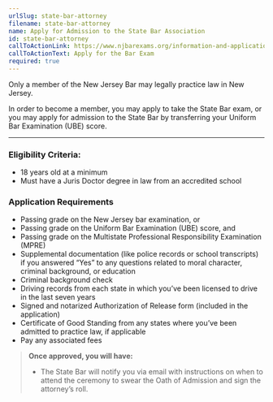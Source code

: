 ```yaml
---
urlSlug: state-bar-attorney
filename: state-bar-attorney
name: Apply for Admission to the State Bar Association
id: state-bar-attorney
callToActionLink: https://www.njbarexams.org/information-and-applications
callToActionText: Apply for the Bar Exam
required: true
---
```

Only a member of the New Jersey Bar may legally practice law in New Jersey.  

In order to become a member, you may apply to take the State Bar exam, or you may apply for admission to the State Bar by transferring your Uniform Bar Examination (UBE) score.
 
---
### Eligibility Criteria:
- 18 years old at a minimum
- Must have a Juris Doctor degree in law from an accredited school
 
### Application Requirements
- Passing grade on the New Jersey bar examination, or 
- Passing grade on the Uniform Bar Examination (UBE) score, and
- Passing grade on the Multistate Professional Responsibility Examination (MPRE)
- Supplemental documentation (like police records or school transcripts) if you answered “Yes” to any questions related to moral character, criminal background, or education 
- Criminal background check
- Driving records from each state in which you’ve been licensed to drive in the last seven years
- Signed and notarized Authorization of Release form (included in the application)
- Certificate of Good Standing from any states where you’ve been admitted to practice law, if applicable
- Pay any associated fees
 
>**Once approved, you will have:**
>- The State Bar will notify you via email with instructions on when to attend the ceremony to swear the Oath of Admission and sign the attorney’s roll. 
